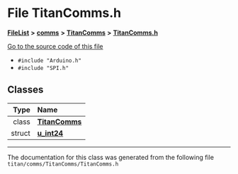 

# File TitanComms.h



[**FileList**](files.md) **>** [**comms**](dir_15e9a61cbc095141a3f886f43eb6818f.md) **>** [**TitanComms**](dir_5bea15bd51704c26ebfcf0ce33d5c553.md) **>** [**TitanComms.h**](TitanComms_8h.md)

[Go to the source code of this file](TitanComms_8h_source.md)



* `#include "Arduino.h"`
* `#include "SPI.h"`















## Classes

| Type | Name |
| ---: | :--- |
| class | [**TitanComms**](classTitanComms.md) <br> |
| struct | [**u\_int24**](structTitanComms_1_1u__int24.md) <br> |



















































------------------------------
The documentation for this class was generated from the following file `titan/comms/TitanComms/TitanComms.h`

